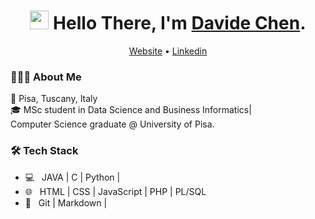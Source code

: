 <h1 align="center"><img src="https://raw.githubusercontent.com/sidbelbase/sidbelbase/master/wave.gif" width="30px"><strong> Hello There, I'm <a href="https://davidechen.it">Davide Chen</a></strong>.
</h1>
<p align="center">
  <a href="https://davidechen.it">Website</a> •
  <a href="https://www.linkedin.com/in/davide-chen-89aa02145/">Linkedin</a>
</p>

<h3> 👨🏻‍💻 About Me </h3>

📌 Pisa, Tuscany, Italy  
🎓 MSc student in Data Science and Business Informatics| <br>
   Computer Science graduate @ University of Pisa.  

<h3>🛠 Tech Stack</h3>

- 💻 &nbsp; JAVA | C | Python |
- 🌐 &nbsp; HTML | CSS | JavaScript | PHP | PL/SQL
- 🔧 &nbsp; Git | Markdown |
